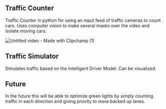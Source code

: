 ## Traffic Counter
Traffic Counter in python for using an input feed of traffic cameras to count cars. Uses computer vision to make several masks over the video and isolate moving cars. 

![Untitled video - Made with Clipchamp (1)](https://github.com/Rafie97/TrafficCounter/assets/11741706/82df8cfd-2720-45e9-b7f5-65ad5d67d6a1)



## Traffic Simulator 
Simulates traffic based on the Intelligent Driver Model. Can be visualized.



## Future
In the future this will be able to optimize green lights by simply counting traffic in each direction and giving priority to more backed up lanes. 

